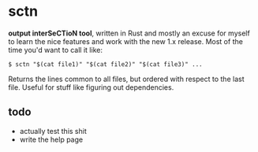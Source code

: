 # sctn

**output interSeCTioN tool**, written in Rust and mostly
an excuse for myself to learn the nice features and work
with the new 1.x release. Most of the time you'd want to
call it like:

```shell
$ sctn "$(cat file1)" "$(cat file2)" "$(cat file3)" ...
```

Returns the lines common to all files, but ordered with
respect to the last file. Useful for stuff like figuring
out dependencies.

## todo

 - actually test this shit
 - write the help page
